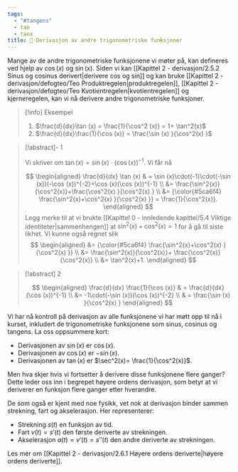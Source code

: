 ```yaml
---
tags:
  - "#tangens"
  - tan
  - tanx
title: 📄 Derivasjon av andre trigonometriske funksjoner
---
```

Mange av de andre trigonometriske funksjonene vi møter på, kan defineres ved hjelp av $\cos (x)$ og $\sin (x)$. Siden vi kan [[Kapittel 2 - derivasjon/2.5.2 Sinus og cosinus derivert|derivere cos og sin]] og kan bruke [[Kapittel 2 - derivasjon/defogteo/Teo Produktregelen|produktregelen]], [[Kapittel 2 - derivasjon/defogteo/Teo Kvotientregelen|kvotientregelen]] og kjerneregelen, kan vi nå derivere andre trigonometriske funksjoner. 

> [!info] Eksempel 
> 1. $\frac{d}{dx}\tan (x) = \frac{1}{\cos^2 (x)} = 1+ \tan^2(x)$
> 2. $\frac{d}{dx}\frac{1}{\cos (x)} = \frac{\sin (x) }{\cos^2(x) }$

> [!abstract]- 1
> 
> Vi skriver om $\tan (x)=\sin (x)\cdot(\cos (x))^{-1}$. Vi får nå
> 
> $$
> \begin{aligned} \frac{d}{dx} \tan (x) & = \sin (x)\cdot(-1)\cdot(-\sin (x))(-\cos (x))^{-2}+\cos (x)(\cos (x))^{-1}  \\ &= \frac{\sin^2(x)}{\cos^2(x)}+\frac{\cos^2(x) }{\cos^2(x) } \\ &= {\color{#5ca6f4} \frac{\sin^2(x)+\cos^2(x) }{\cos^2(x)  }} = \frac{1}{\cos^2(x)}. \end{aligned}
> $$ 
> Legg merke til at vi brukte [[Kapittel 0 - innledende kapittel/5.4 Viktige identiteter|sammenhengen]] at $\sin^2(x) +\cos^2(x) = 1$ for å gå til siste likhet. Vi kunne også regnet slik
> $$
> \begin{aligned} 
> &= {\color{#5ca6f4} \frac{\sin^2(x)+\cos^2(x) }{\cos^2(x)  }} \\ &= \frac{\sin^2(x)}{\cos^2(x)}+ \frac{\cos^2(x)}{\cos^2(x)} \\ &= \tan^2(x)+1.
> \end{aligned} 
> $$
> 

> [!abstract] 2
> 
> $$
> \begin{aligned}   \frac{d}{dx} \frac{1}{\cos (x)}   & = \frac{d}{dx} (\cos (x))^{-1} \\   &= -1\cdot(-\sin (x))(\cos (x))^{-2} \\   & = \frac{\sin (x) }{\cos^2(x) } \end{aligned} 
> $$


Vi har nå kontroll på derivasjon av alle funksjonene vi har møtt opp til nå i kurset, inkludert de trigonometriske funksjonene som sinus, cosinus og tangens. La oss oppsummere kort:

- Derivasjonen av $\sin(x)$ er $\cos(x)$.
- Derivasjonen av $\cos(x)$ er $-\sin(x)$.
- Derivasjonen av $\tan(x)$ er $\sec^2(x)= \frac{1}{\cos^2(x)}$.

Men hva skjer hvis vi fortsetter å derivere disse funksjonene flere ganger? Dette leder oss inn i begrepet høyere ordens derivasjon, som betyr at vi deriverer en funksjon flere ganger etter hverandre.

De som også er kjent med noe fysikk, vet nok at derivasjon binder sammen strekning, fart og akselerasjon. Her representerer:

- Strekning $s(t)$ en funksjon av tid.
- Fart $v(t) = s'(t)$ den første deriverte av strekningen.
- Akselerasjon $a(t) = v'(t) = s''(t)$ den andre deriverte av strekningen.

Les mer om [[Kapittel 2 - derivasjon/2.6.1 Høyere ordens deriverte|høyere ordens deriverte]].